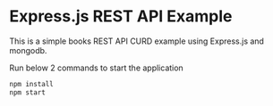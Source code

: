 # Express.js REST API Example

This is a simple books REST API CURD example using Express.js and mongodb.

Run below 2 commands to start the application
```bash
npm install
npm start
```
